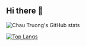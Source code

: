 ## Hi there 👋

![Chau Truong's GitHub stats](https://github-readme-stats.vercel.app/api?username=chaunmt&show_icons=true&theme=transparent)

[![Top Langs](https://github-readme-stats.vercel.app/api/top-langs/?username=chaunmt&layout=donut-vertical)](https://github.com/chaunmt/github-readme-stats)
<!--
**chaunmt/chaunmt** is a ✨ _special_ ✨ repository because its `README.md` (this file) appears on your GitHub profile.

Here are some ideas to get you started:

- 🔭 I’m currently working on ...
- 🌱 I’m currently learning ...
- 👯 I’m looking to collaborate on ...
- 🤔 I’m looking for help with ...
- 💬 Ask me about ...
- 📫 How to reach me: ...
- 😄 Pronouns: ...
- ⚡ Fun fact: ...
-->
